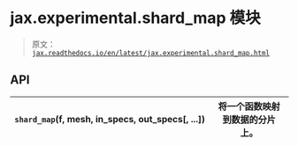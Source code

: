 # jax.experimental.shard_map 模块

> 原文：[`jax.readthedocs.io/en/latest/jax.experimental.shard_map.html`](https://jax.readthedocs.io/en/latest/jax.experimental.shard_map.html)

## API

| `shard_map`(f, mesh, in_specs, out_specs[, ...]) | 将一个函数映射到数据的分片上。 |
| --- | --- |
